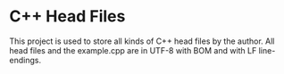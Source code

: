 # C++ Head Files

This project is used to store all kinds of C++ head files by the author. All head files and the example.cpp are in UTF-8 with BOM and with LF line-endings.